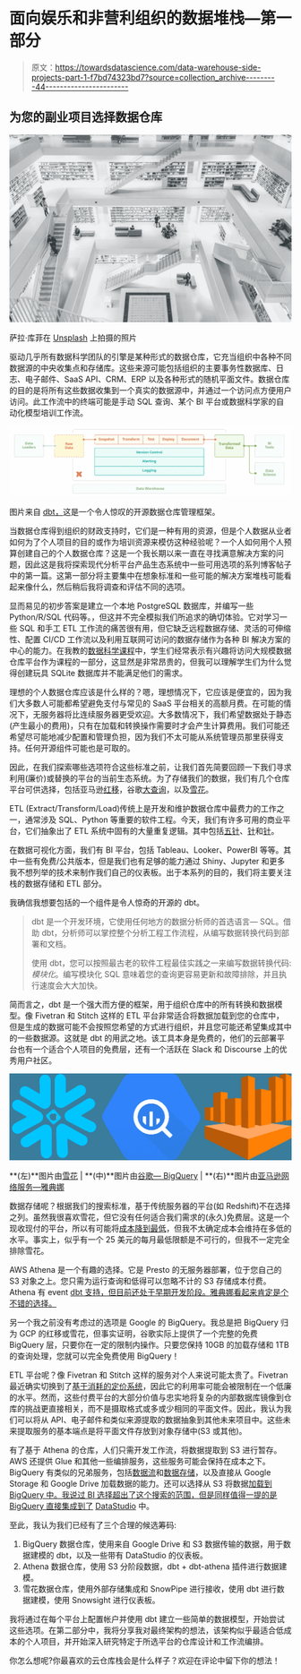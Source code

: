 # 面向娱乐和非营利组织的数据堆栈—第一部分

> 原文：<https://towardsdatascience.com/data-warehouse-side-projects-part-1-f7bd74323bd7?source=collection_archive---------44----------------------->

## 为您的副业项目选择数据仓库

![](img/f289c93b1540d84c98c643f9f0c6cf08.png)

萨拉·库菲在 [Unsplash](https://unsplash.com/collections/9698149/data-warehouse?utm_source=unsplash&utm_medium=referral&utm_content=creditCopyText) 上拍摄的照片

驱动几乎所有数据科学团队的引擎是某种形式的数据仓库，它充当组织中各种不同数据源的中央收集点和存储库。这些来源可能包括组织的主要事务性数据库、日志、电子邮件、SaaS API、CRM、ERP 以及各种形式的随机平面文件。数据仓库的目的是将所有这些数据收集到一个真实的数据源中，并通过一个访问点方便用户访问。此工作流中的终端可能是手动 SQL 查询、某个 BI 平台或数据科学家的自动化模型培训工作流。

![](img/ee3e84c45752bd586b7569caf7b5ec7d.png)

图片来自 [dbt，](https://www.getdbt.com)这是一个令人惊叹的开源数据仓库管理框架。

当数据仓库得到组织的财政支持时，它们是一种有用的资源，但是个人数据从业者如何为了个人项目的目的或作为培训资源来模仿这种经验呢？一个人如何用个人预算创建自己的个人数据仓库？这是一个我长期以来一直在寻找满意解决方案的问题，因此这是我将探索现代分析平台产品生态系统中一些可用选项的系列博客帖子中的第一篇。这第一部分将主要集中在想象标准和一些可能的解决方案堆栈可能看起来像什么，然后稍后我将调查和评估不同的选项。

显而易见的初步答案是建立一个本地 PostgreSQL 数据库，并编写一些 Python/R/SQL 代码等。，但这并不完全模拟我们所追求的确切体验。它对学习一些 SQL 和手工 ETL 工作流的痛苦很有用，但它缺乏远程数据存储、灵活的可伸缩性、配置 CI/CD 工作流以及利用互联网可访问的数据存储作为各种 BI 解决方案的中心的能力。在我教的[数据科学课程](https://ep.jhu.edu/programs-and-courses/685.648-data-science)中，学生们经常表示有兴趣将访问大规模数据仓库平台作为课程的一部分，这显然是非常昂贵的，但我可以理解学生们为什么觉得创建玩具 SQLite 数据库并不能满足他们的需求。

理想的个人数据仓库应该是什么样的？嗯，理想情况下，它应该是便宜的，因为我们大多数人可能都希望避免支付与常见的 SaaS 平台相关的高额月费。在可能的情况下，无服务器将比连续服务器更受欢迎。大多数情况下，我们希望数据处于静态(产生最小的费用)，只有在加载和转换操作需要时才会产生计算费用。我们可能还希望尽可能地减少配置和管理负担，因为我们不太可能从系统管理员那里获得支持。任何开源组件可能也是可取的。

因此，在我们探索哪些选项符合这些标准之前，让我们首先简要回顾一下我们寻求利用(廉价)或替换的平台的当前生态系统。为了存储我们的数据，我们有几个仓库平台可供选择，包括亚马逊[红移](https://aws.amazon.com/redshift/)，谷歌[大查询](https://cloud.google.com/bigquery)，以及[雪花](https://www.snowflake.com/)。

ETL (Extract/Transform/Load)传统上是开发和维护数据仓库中最费力的工作之一，通常涉及 SQL、Python 等重要的软件工程。今天，我们有许多可用的商业平台，它们抽象出了 ETL 系统中固有的大量重复逻辑。其中包括[五针](https://fivetran.com/)、[针](https://www.stitchdata.com/)和[针](https://www.matillion.com/)。

在数据可视化方面，我们有 BI 平台，包括 Tableau、Looker、PowerBI 等等。其中一些有免费/公共版本，但是我们也有足够的能力通过 Shiny、Jupyter 和更多我不想列举的技术来制作我们自己的仪表板。出于本系列的目的，我们将主要关注栈的数据存储和 ETL 部分。

我确信我想要包括的一个组件是令人惊奇的开源的 dbt。

> dbt 是一个开发环境，它使用任何地方的数据分析师的首选语言— SQL。借助 dbt，分析师可以掌控整个分析工程工作流程，从编写数据转换代码到部署和文档。
> 
> 使用 dbt，您可以按照最古老的软件工程最佳实践之一来编写数据转换代码:*模块化*。编写模块化 SQL 意味着您的查询更容易更新和故障排除，并且执行速度会大大加快。

简而言之，dbt 是一个强大而方便的框架，用于组织仓库中的所有转换和数据模型。像 Fivetran 和 Stitch 这样的 ETL 平台非常适合将数据加载到您的仓库中，但是生成的数据可能不会按照您希望的方式进行组织，并且您可能还希望集成其中的一些数据源。这就是 dbt 的用武之地。该工具本身是免费的，他们的云部署平台也有一个适合个人项目的免费层，还有一个活跃在 Slack 和 Discourse 上的优秀用户社区。

![](img/09dcd86d3ce004eee52b5b48b46b0d46.png)

**(左)**图片由[雪花](https://www.snowflake.com/) | **(中)**图片由[谷歌— BigQuery](https://cloud.google.com/bigquery) | **(右)**图片由[亚马逊网络服务—雅典娜](https://aws.amazon.com/athena/)

数据存储呢？根据我们的搜索标准，基于传统服务器的平台(如 Redshift)不在选择之列。虽然我很喜欢雪花，但它没有任何适合我们需求的(永久)免费层。这是一个现收现付的平台，所以有可能将[成本降到最低](https://precocityllc.com/blog/snowflake-on-a-shoestring-budget/)，但我不太确定成本会维持在多低的水平。事实上，似乎有一个 25 美元的每月最低限额是不可行的，但我不一定完全排除雪花。

AWS Athena 是一个有趣的选择。它是 Presto 的无服务器部署，位于您自己的 S3 对象之上。您只需为运行查询和低得可以忽略不计的 S3 存储成本付费。Athena 有 event [dbt 支持，但目前还处于早期开发阶段。雅典娜看起来肯定是个不错的选择。](https://github.com/Dandandan/dbt-athena/)

另一个我之前没有考虑过的选项是 Google 的 BigQuery。我总是把 BigQuery 归为 GCP 的红移或雪花，但事实证明，谷歌实际上提供了一个完整的免费 BigQuery 层，只要你在一定的限制内操作。只要您保持 10GB 的加载存储和 1TB 的查询处理，您就可以完全免费使用 BigQuery！

ETL 平台呢？像 Fivetran 和 Stitch 这样的服务对个人来说可能太贵了。Fivetran 最近确实切换到了[基于消耗的定价系统](https://fivetran.com/docs/getting-started/consumption-based-pricing)，因此它的利用率可能会被限制在一个低廉的水平。然而，这些付费平台的大部分价值与忠实地将复杂的内部数据库镜像到仓库的挑战更直接相关，而不是摄取格式或多或少相同的平面文件。因此，我认为我们可以将从 API、电子邮件和类似来源提取的数据抽象到其他未来项目中。这些未来提取服务的基本端点是将平面文件存放到对象存储中(S3 或其他)。

有了基于 Athena 的仓库，人们只需开发工作流，将数据提取到 S3 进行暂存。AWS 还提供 Glue 和其他一些编排服务，这些服务可能会保持在成本之下。BigQuery 有类似的兄弟服务，包括[数据流](https://cloud.google.com/dataflow)和[数据存储](https://cloud.google.com/datastore)，以及直接从 Google Storage 和 Google Drive 加载数据的能力。还可以选择从 S3 将数据[加载到 BigQuery 中。我说过 BI 选择超出了这个搜索的范围，但是同样值得一提的是 BigQuery 直接集成到了](https://cloud.google.com/bigquery-transfer/docs/s3-transfer) [DataStudio](https://datastudio.google.com/u/0/) 中。

至此，我认为我们已经有了三个合理的候选筹码:

1.  BigQuery 数据仓库，使用来自 Google Drive 和 S3 数据传输的数据，用于数据建模的 dbt，以及一些带有 DataStudio 的仪表板。
2.  Athena 数据仓库，使用 S3 分阶段数据，dbt + dbt-athena 插件进行数据建模。
3.  雪花数据仓库，使用外部存储集成和 SnowPipe 进行接收，使用 dbt 进行数据建模，使用 Snowsight 进行仪表板。

我将通过在每个平台上配置帐户并使用 dbt 建立一些简单的数据模型，开始尝试这些选项。在第二部分中，我将分享我对最终架构的想法，该架构似乎最适合低成本的个人项目，并开始深入研究特定于所选平台的仓库设计和工作流编排。

你怎么想呢?你最喜欢的云仓库栈会是什么样子？欢迎在评论中留下你的想法！